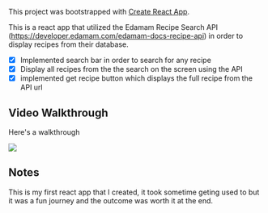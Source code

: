 This project was bootstrapped with [Create React App](https://github.com/facebook/create-react-app).

This is a react app that utilized the Edamam Recipe Search API (https://developer.edamam.com/edamam-docs-recipe-api) in order to display recipes from their database. 

* [x] Implemented search bar in order to search for any recipe
* [x] Display all recipes from the the search on the screen using the API
* [x] implemented get recipe button which displays the full recipe from the API url

## Video Walkthrough

Here's a walkthrough

<img src="http://g.recordit.co/IJbDen2bEj.gif" ><br>
## Notes

This is my first react app that I created, it took sometime geting used to but it was a fun journey and the outcome was worth it at the end.

